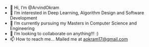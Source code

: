- 👋 Hi, I’m @ArvindOkram
- 👀 I’m interested in Deep Learning, Algorithm Design and Software Development  
- 🌱 I’m currently pursuing my Masters in Computer Science and Engineering
- 💞️ I’m looking to collaborate on anything!!! :)
- 📫 How to reach me... Mailed me at aokram17@gmail.com

<!---
ArvindOkram/ArvindOkram is a ✨ special ✨ repository because its `README.md` (this file) appears on your GitHub profile.
You can click the Preview link to take a look at your changes.
--->
